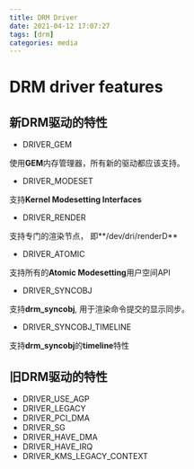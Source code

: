 ```yaml
---
title: DRM Driver
date: 2021-04-12 17:07:27
tags: [drm]
categories: media
---
```


# DRM driver features
## 新DRM驱动的特性
- DRIVER_GEM

使用**GEM**内存管理器，所有新的驱动都应该支持。

- DRIVER_MODESET

支持**Kernel Modesetting Interfaces**

- DRIVER_RENDER

支持专门的渲染节点， 即**/dev/dri/renderD**

- DRIVER_ATOMIC

支持所有的**Atomic Modesetting**用户空间API

- DRIVER_SYNCOBJ

支持**drm_syncobj**, 用于渲染命令提交的显示同步。

- DRIVER_SYNCOBJ_TIMELINE

支持**drm_syncobj**的**timeline**特性

## 旧DRM驱动的特性
- DRIVER_USE_AGP
- DRIVER_LEGACY
- DRIVER_PCI_DMA
- DRIVER_SG
- DRIVER_HAVE_DMA
- DRIVER_HAVE_IRQ
- DRIVER_KMS_LEGACY_CONTEXT

